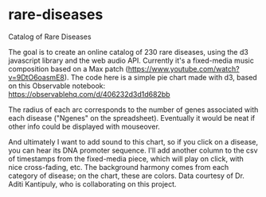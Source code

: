# rare-diseases
Catalog of Rare Diseases

The goal is to create an online catalog of 230 rare diseases, using the d3 javascript library and the web audio API. Currently it's a fixed-media music composition based on a Max patch (https://www.youtube.com/watch?v=9DtO6oasmE8). 
The code here is a simple pie chart made with d3, based on this Observable notebook: https://observablehq.com/d/406232d3d1d682bb

The radius of each arc corresponds to the number of genes associated with each disease ("Ngenes" on the spreadsheet). Eventually it would be neat if other info could be displayed with mouseover.

And ultimately I want to add sound to this chart, so if you click on a disease, you can hear its DNA promoter sequence. I'll add another column to the csv of timestamps from the fixed-media piece, which will play on click, with nice cross-fading, etc. The background harmony comes from each category of disease; on the chart, these are colors.
Data courtesy of Dr. Aditi Kantipuly, who is collaborating on this project.
